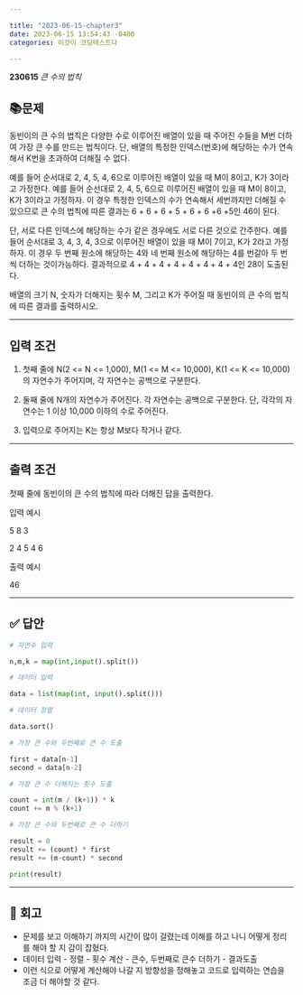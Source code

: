 ```yaml
---

title: "2023-06-15-chapter3"
date: 2023-06-15 13:54:43 -0400
categories: 이것이 코딩테스트다

---
```


**230615** _큰 수의 법칙_

## 📚문제

동빈이의 큰 수의 법칙은 다양한 수로 이루어진 배열이 있을 때 주어진 수들을 M번 더하여 가장 큰 수를 만드는 법칙이다. 단, 배열의 특정한 인덱스(번호)에 해당하는 수가 연속해서 K번을 초과하여 더해질 수 없다.


예를 들어 순서대로 2, 4, 5, 4, 6으로 이루어진 배열이 있을 때 M이 8이고, K가 3이라고 가정한다. 예를 들어 순선대로 2, 4, 5, 6으로 이루어진 배열이 있을 때 M이 8이고, K가 3이라고 가정하자. 이 경우 특정한 인덱스의 수가 연속해서 세번까지만 더해질 수 있으므로 큰 수의 법칙에 따른 결과는 6 + 6 + 6 + 5 + 6 + 6 +6 +5인  46이 된다.

 

단, 서로 다른 인덱스에 해당하는 수가 같은 경우에도 서로 다른 것으로 간주한다. 예를 들어 순서대로 3, 4, 3, 4, 3으로 이루어진 배열이 있을 때 M이 7이고, K가 2라고 가정하자. 이 경우 두 번째 원소에 해당하는 4와 네 번째 원소에 해당하는 4를 번갈아 두 번씩 더하는 것이가능하다. 결과적으로 4 + 4 + 4 + 4 + 4 + 4 + 4 + 4인 28이 도출된다.

 

배열의 크기 N, 숫자가 더해지는 횟수 M, 그리고 K가 주어질 때 동빈이의 큰 수의 법칙에 따른 결과를 출력하시오. 

---

## 입력 조건

1. 첫째 줄에 N(2 <= N <= 1,000), M(1 <= M <= 10,000), K(1 <= K <= 10,000)의 자연수가 주어지며, 각 자연수는 공백으로 구분한다.

2. 둘째 줄에 N개의 자연수가 주어진다. 각 자연수는 공백으로 구분한다. 단, 각각의 자연수는 1 이상 10,000 이하의 수로 주어진다.

3. 입력으로 주어지는 K는 항상 M보다 작거나 같다.

---

## 출력 조건

첫째 줄에 동빈이의 큰 수의 법칙에 따라 더해진 답을 출력한다.

입력 예시

5 8 3

2 4 5 4 6

 

출력 예시

46

---

## ✅ 답안

```python
# 자연수 입력

n,m,k = map(int,input().split())

# 데이터 입력

data = list(map(int, input().split()))

# 데이터 정렬

data.sort()

# 가장 큰 수와 두번째로 큰 수 도출

first = data[n-1]
second = data[n-2]

# 가장 큰 수 더해지는 횟수 도출

count = int(m / (k+1)) * k
count += m % (k+1)

# 가장 큰 수와 두번째로 큰 수 더하기

result = 0
result += (count) * first
result += (m-count) * second

print(result)
```

---

## 🌼 회고

* 문제를 보고 이해하기 까지의 시간이 많이 걸렸는데 이해를 하고 나니 어떻게 정리를 해야 할 지 감이 잡혔다.
* 데이터 입력 - 정렬 - 횟수 계산 - 큰수, 두번째로 큰수 더하기 - 결과도출
* 이런 식으로 어떻게 계산해야 나갈 지 방향성을 정해놓고 코드로 입력하는 연습을 조금 더 해야할 것 같다.
